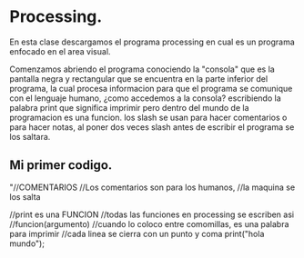 # Processing.
En esta clase descargamos el programa processing en cual es un programa enfocado en el area visual.

Comenzamos abriendo el programa conociendo la "consola" que es la pantalla negra y rectangular que se encuentra en la parte inferior del programa, la cual procesa informacion para que el programa se comunique con el lenguaje humano, ¿como accedemos a la consola? escribiendo la palabra print que significa imprimir pero dentro del mundo de la programacion es una funcion.
los slash se usan para hacer comentarios o para hacer notas, al poner dos veces slash antes de escribir el programa se los saltara.

## Mi primer codigo.

"//COMENTARIOS 
//Los comentarios son para los humanos, 
//la maquina se los salta

//print es una FUNCION
//todas las funciones en processing se escriben asi
//funcion(argumento)
//cuando lo coloco entre comomillas, es una palabra para imprimir
//cada linea se cierra con un punto y coma
print("hola mundo");
